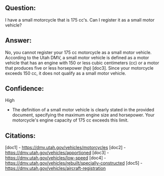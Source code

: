 ## Question:
I have a small motorcycle that is 175 cc's. Can I register it as a small motor vehicle?

## Answer:
No, you cannot register your 175 cc motorcycle as a small motor vehicle. According to the Utah DMV, a small motor vehicle is defined as a motor vehicle that has an engine with 150 or less cubic centimeters (cc) or a motor that produces five or less horsepower (hp) [doc3]. Since your motorcycle exceeds 150 cc, it does not qualify as a small motor vehicle.

## Confidence:
High
- The definition of a small motor vehicle is clearly stated in the provided document, specifying the maximum engine size and horsepower. Your motorcycle's engine capacity of 175 cc exceeds this limit.

## Citations:
[doc1] - https://dmv.utah.gov/vehicles/motorcycles
[doc2] - https://dmv.utah.gov/vehicles/apportioned
[doc3] - https://dmv.utah.gov/vehicles/low-speed
[doc4] - https://dmv.utah.gov/vehicles/rebuilt/specially-constructed
[doc5] - https://dmv.utah.gov/vehicles/aircraft-registration
